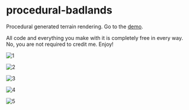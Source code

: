 # procedural-badlands
Procedural generated terrain rendering. Go to the [demo](https://bhupendra-bhudia.github.io/procedural-badlands/).

All code and everything you make with it is completely free in every way. No, you are not required to credit me. Enjoy!

![1](http://i.imgur.com/tlXbuDR.jpg)

![2](http://i.imgur.com/3b94oU2.jpg)

![3](http://i.imgur.com/ciVQEtS.jpg)

![4](http://i.imgur.com/tefuxlM.jpg)

![5](http://i.imgur.com/kecWkb1.jpg)
